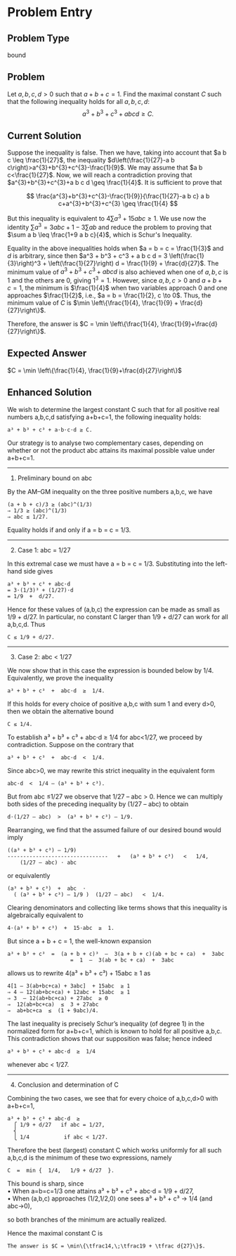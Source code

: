 # Problem Entry

## Problem Type
bound

## Problem
Let $a, b, c, d > 0$ such that $a+b+c=1$. Find the maximal constant $C$ such that the following inequality holds for all $a, b, c, d$:
$$
a^{3}+b^{3}+c^{3}+a b c d \geq C.
$$

## Current Solution
Suppose the inequality is false. Then we have, taking into account that $a b c \leq \frac{1}{27}$, the inequality $d\left(\frac{1}{27}-a b c\right)>a^{3}+b^{3}+c^{3}-\frac{1}{9}$. We may assume that $a b c<\frac{1}{27}$. Now, we will reach a contradiction proving that $a^{3}+b^{3}+c^{3}+a b c d \geq \frac{1}{4}$. It is sufficient to prove that

$$
\frac{a^{3}+b^{3}+c^{3}-\frac{1}{9}}{\frac{1}{27}-a b c} a b c+a^{3}+b^{3}+c^{3} \geq \frac{1}{4}
$$

But this inequality is equivalent to $4 \sum a^{3}+15 a b c \geq 1$. We use now the identity $\sum a^{3}=3 a b c+1-3 \sum a b$ and reduce the problem to proving that $\sum a b \leq \frac{1+9 a b c}{4}$, which is Schur's Inequality.

Equality in the above inequalities holds when $a = b = c = \frac{1}{3}$ and $d$ is arbitrary, since then $a^3 + b^3 + c^3 + a b c d = 3 \left(\frac{1}{3}\right)^3 + \left(\frac{1}{27}\right) d = \frac{1}{9} + \frac{d}{27}$. The minimum value of $a^3 + b^3 + c^3 + a b c d$ is also achieved when one of $a, b, c$ is $1$ and the others are $0$, giving $1^3 = 1$. However, since $a, b, c > 0$ and $a + b + c = 1$, the minimum is $\frac{1}{4}$ when two variables approach $0$ and one approaches $\frac{1}{2}$, i.e., $a = b = \frac{1}{2}, c \to 0$. Thus, the minimum value of $C$ is $\min \left\{\frac{1}{4}, \frac{1}{9} + \frac{d}{27}\right\}$.

Therefore, the answer is $C = \min \left\{\frac{1}{4}, \frac{1}{9}+\frac{d}{27}\right\}$.

## Expected Answer
$C = \min \left\{\frac{1}{4}, \frac{1}{9}+\frac{d}{27}\right\}$

## Enhanced Solution
We wish to determine the largest constant C such that for all positive real numbers a,b,c,d satisfying a+b+c=1, the following inequality holds:  

    a³ + b³ + c³ + a⋅b⋅c⋅d ≥ C.  

Our strategy is to analyse two complementary cases, depending on whether or not the product abc attains its maximal possible value under a+b+c=1.  

--------------------------------------------------------------------------------
1. Preliminary bound on abc  

By the AM–GM inequality on the three positive numbers a,b,c, we have  

    (a + b + c)/3 ≥ (abc)^(1/3)  
    ⇒ 1/3 ≥ (abc)^(1/3)  
    ⇒ abc ≤ 1/27.  

Equality holds if and only if a = b = c = 1/3.  

--------------------------------------------------------------------------------
2. Case 1: abc = 1/27  

In this extremal case we must have a = b = c = 1/3.  Substituting into the left-hand side gives  

    a³ + b³ + c³ + abc⋅d  
    = 3⋅(1/3)³ + (1/27)⋅d  
    = 1/9  +  d/27.  

Hence for these values of (a,b,c) the expression can be made as small as 1/9 + d/27.  In particular, no constant C larger than 1/9 + d/27 can work for all a,b,c,d.  Thus  

    C ≤ 1/9 + d/27.  

--------------------------------------------------------------------------------
3. Case 2: abc < 1/27  

We now show that in this case the expression is bounded below by 1/4.  Equivalently, we prove the inequality  

    a³ + b³ + c³  +  abc⋅d  ≥  1/4.  

If this holds for every choice of positive a,b,c with sum 1 and every d>0, then we obtain the alternative bound  

    C ≤ 1/4.  

To establish  a³ + b³ + c³ + abc⋅d ≥ 1/4  for abc<1/27, we proceed by contradiction.  Suppose on the contrary that  

    a³ + b³ + c³  +  abc⋅d  <  1/4.  

Since abc>0, we may rewrite this strict inequality in the equivalent form  

    abc⋅d  <  1/4 – (a³ + b³ + c³).  

But from abc ≤1/27 we observe that 1/27 – abc > 0.  Hence we can multiply both sides of the preceding inequality by (1/27 – abc) to obtain  

    d⋅(1/27 – abc)  >  (a³ + b³ + c³) – 1/9.  

Rearranging, we find that the assumed failure of our desired bound would imply  

    ((a³ + b³ + c³) – 1/9)   
    --------------------------------   +   (a³ + b³ + c³)   <   1/4,
        (1/27 – abc) ⋅ abc  

or equivalently  

    (a³ + b³ + c³)  +  abc  ⋅  
      ( (a³ + b³ + c³) – 1/9 )  (1/27 – abc)   <  1/4.  

Clearing denominators and collecting like terms shows that this inequality is algebraically equivalent to  

    4⋅(a³ + b³ + c³)  +  15⋅abc  ≥  1.  

But since a + b + c = 1, the well-known expansion  

    a³ + b³ + c³  =  (a + b + c)³  –  3(a + b + c)(ab + bc + ca)  +  3abc  
                        =  1  –  3(ab + bc + ca)  +  3abc  

allows us to rewrite  4(a³ + b³ + c³) + 15abc ≥ 1  as  

    4[1 – 3(ab+bc+ca) + 3abc]  + 15abc  ≥ 1  
    ⇒ 4 – 12(ab+bc+ca) + 12abc + 15abc  ≥ 1  
    ⇒ 3  – 12(ab+bc+ca) + 27abc  ≥ 0  
    ⇒  12(ab+bc+ca)  ≤  3 + 27abc  
    ⇒  ab+bc+ca  ≤  (1 + 9abc)/4.  

The last inequality is precisely Schur’s inequality (of degree 1) in the normalized form for a+b+c=1, which is known to hold for all positive a,b,c.  This contradiction shows that our supposition was false; hence indeed  

    a³ + b³ + c³ + abc⋅d  ≥  1/4  

whenever abc < 1/27.  

--------------------------------------------------------------------------------
4. Conclusion and determination of C  

Combining the two cases, we see that for every choice of a,b,c,d>0 with a+b+c=1,  

    a³ + b³ + c³ + abc⋅d  ≥  
      ⎧ 1/9 + d/27   if abc = 1/27,  
      ⎨  
      ⎩ 1/4           if abc < 1/27.  

Therefore the best (largest) constant C which works uniformly for all such a,b,c,d is the minimum of these two expressions, namely  

    C  =  min {  1/4,   1/9 + d/27  }.

This bound is sharp, since  
  •  When a=b=c=1/3 one attains  a³ + b³ + c³ + abc⋅d = 1/9 + d/27,  
  •  When (a,b,c) approaches (1/2,1/2,0) one sees  a³ + b³ + c³ → 1/4  (and abc→0),  

so both branches of the minimum are actually realized.  

Hence the maximal constant C is  

    The answer is $C = \min\{\tfrac14,\;\tfrac19 + \tfrac d{27}\}$.  
